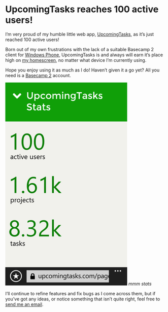 # UpcomingTasks reaches 100 active users!

I’m very proud of my humble little web app, [UpcomingTasks](http://upcomingtasks.com/), as it’s just reached 100 active users!

Born out of my own frustrations with the lack of a suitable Basecamp 2 client for [Windows Phone](http://www.windowsphone.com/), UpcomingTasks is and always will earn it’s place high on [my homescreen](/images/brendan/homescreen.png), no matter what device I’m currently using.

Hope you enjoy using it as much as I do! Haven’t given it a go yet? All you need is a [Basecamp 2](http://basecamp.com/2) account.

![100 users](/images/brendan/users-100.png)
*mmm stats*

I’ll continue to refine features and fix bugs as I come across them, but if you’ve got any ideas, or notice something that isn’t quite right, feel free to [send me an email](support@upcomingtasks.com).
